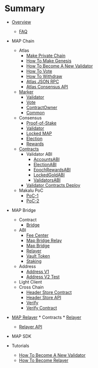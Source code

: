 # Summary

* [Overview](README.md)
    * [FAQ](getting-started/faq.md)
* MAP Chain
    * Atlas
        * [Make Private Chain](map-protocol/privatenet/PrivateNet.md) 
        * [How To Make Genesis](map-protocol/validator/Overview/HowToMakeGenesis.md)
        * [How To Become A New Validator](map-protocol/validator/Overview/HowToBecomeANewValidator.md) 
        * [How To Vote](map-protocol/validator/Overview/HowToVote.md)
        * [How To Withdraw](map-protocol/validator/Overview/HowToWithdraw.md)
        * [Atlas JSON RPC](rpc-api/RPC-API.md)
        * [Atlas Consensus API](map-protocol/consensus/ConsensusAPI.md)
    * [Marker](map-protocol/marker/Marker.md)
        * [Validator](map-protocol/marker/AboutValidator.md)
        * [Vote](map-protocol/marker/AboutVote.md)
        * [ContractOwner](map-protocol/marker/AboutContractOwner.md)
        * [Common](map-protocol/marker/AboutCommon.md)
    * Consensus
        * [Proof-of-Stake](map-protocol/consensus/Proof-of-Stake.md)
        * [Validator](map-protocol/validator/Validator.md)
        * [Locked MAP](map-protocol/validator/LockedMAP.md)
        * [Election](map-protocol/validator/Election.md)
        * [Rewards](map-protocol/validator/Rewards.md)
    * [Contracts](map-protocol/validator/contracts/ContractsAddress.md)
        * Validator ABI
            * [AccountsABI](map-protocol/validator/contracts/ABI/AccountsABI.md)
            * [ElectionABI](map-protocol/validator/contracts/ABI/ElectionABI.md)
            * [EpochRewardsABI](map-protocol/validator/contracts/ABI/EpochRewardsABI.md)
            * [LockedGoldABI](map-protocol/validator/contracts/ABI/LockedGoldABI.md)
            * [ValidatorsABI](map-protocol/validator/contracts/ABI/ValidatorsABI.md)
        * [Validator Contracts Deploy](map-protocol/validator/contracts/DeployContracts.md)
    * Makalu PoC
        * [PoC-1](Makalu-PoC/PoC-1.md)
        * [PoC-2](Makalu-PoC/PoC-2.md)
* MAP Bridge
    * Contract
      * [Bridge](map-bridge/contract/bridge.md)
    * ABI
      * [Fee Center](map-bridge/abi/FeeCenter.md)
      * [Map Bridge Relay](map-bridge/abi/MAPBridgeRelayV2.md)
      * [Map Bridge](map-bridge/abi/MAPBridgeV2.md)
      * [Relayer](map-bridge/abi/Relayer.md)
      * [Vault Token](map-bridge/abi/VToken.md)
      * [Staking](map-bridge/abi/MasterChef.md)
    * Address
      * [Address V1](map-bridge/address/bridge-v1.md)
      * [Address V2 Test](map-bridge/address/bridge_v2_test.md)
    * Light Client
    * Cross Chain
        * [Header Store Contract](cross-chain/light-client-data/Header-Store-Contract.md)
        * [Header Store API](cross-chain/light-client-data/Header-Store-API.md)
        * [Verify](cross-chain/tx-verify/Tx-Verify.md)
        * [Verify Contract](cross-chain/tx-verify/Tx-Verify-Contract.md)
* [MAP Relayer](map-protocol/relayer/Compass.md)
      * Contracts
        * [Relayer](map-protocol/relayer/Relayer-Contract.md)
    * [Relayer API](map-protocol/relayer/Relayer-API.md)
* MAP SDK
    
* Tutorials
    * [How To Become A New Validator](map-protocol/validator/Overview/HowToBecomeANewValidator.md)
    * [How To Become Relayer](map-protocol/relayer/QuickStart.md)
